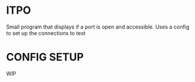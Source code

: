 # ITPO
Small program that displays if a port is open and accessible. Uses a config to set up the connections to test

# CONFIG SETUP
WIP
